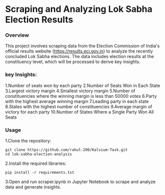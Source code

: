 # Scraping and Analyzing Lok Sabha Election Results
### Overview
This project involves scraping data from the Election Commission of India's official results website (https://results.eci.gov.in) to analyze the recently concluded Lok Sabha elections. The data includes election results at the constituency level, which will be processed to derive key insights.

### key Insights:
1.Number of seats won by each party
2.Number of Seats Won in Each State
3.Largest victory margin
4.Smallest victory margin
5.Number of constituencies where the winning margin is less than 50000 votes
6.Party with the highest average winning margin
7.Leading party in each state
8.States with the highest number of constituencies
9.Average margin of victory for each party
10.Number of States Where a Single Party Won All Seats

### Usage
1.Clone the repository:

    git clone https://github.com/rahul-200/Kalvium-Task.git
    cd lok-sabha-election-analysis

2.Install the required libraries:

    pip install -r requirements.txt

3.Open and run scraper.ipynb in Jupyter Notebook to scrape and analyze data and generate insights.



